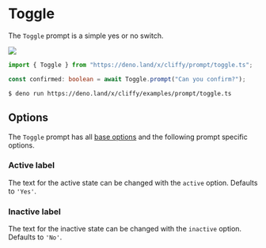 # Toggle

The `Toggle` prompt is a simple yes or no switch.

![](../assets/img/toggle.gif)

```typescript
import { Toggle } from "https://deno.land/x/cliffy/prompt/toggle.ts";

const confirmed: boolean = await Toggle.prompt("Can you confirm?");
```

```console
$ deno run https://deno.land/x/cliffy/examples/prompt/toggle.ts
```

## Options

The `Toggle` prompt has all [base options](./index.md) and the following prompt
specific options.

### Active label

The text for the active state can be changed with the `active` option. Defaults
to `'Yes'`.

### Inactive label

The text for the inactive state can be changed with the `inactive` option.
Defaults to `'No'`.
